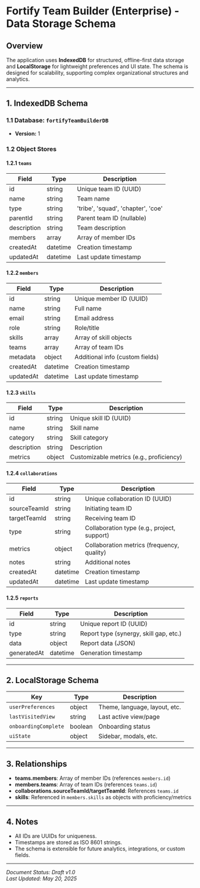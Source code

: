 # Fortify Team Builder (Enterprise) - Data Storage Schema

## Overview

The application uses **IndexedDB** for structured, offline-first data storage and **LocalStorage** for lightweight preferences and UI state. The schema is designed for scalability, supporting complex organizational structures and analytics.

---

## 1. IndexedDB Schema

### 1.1 Database: `fortifyTeamBuilderDB`
- **Version:** 1

### 1.2 Object Stores

#### 1.2.1 `teams`
| Field         | Type     | Description                                 |
|---------------|----------|---------------------------------------------|
| id            | string   | Unique team ID (UUID)                       |
| name          | string   | Team name                                   |
| type          | string   | 'tribe', 'squad', 'chapter', 'coe'          |
| parentId      | string   | Parent team ID (nullable)                   |
| description   | string   | Team description                            |
| members       | array    | Array of member IDs                         |
| createdAt     | datetime | Creation timestamp                          |
| updatedAt     | datetime | Last update timestamp                       |

#### 1.2.2 `members`
| Field         | Type     | Description                                 |
|---------------|----------|---------------------------------------------|
| id            | string   | Unique member ID (UUID)                     |
| name          | string   | Full name                                   |
| email         | string   | Email address                               |
| role          | string   | Role/title                                  |
| skills        | array    | Array of skill objects                      |
| teams         | array    | Array of team IDs                           |
| metadata      | object   | Additional info (custom fields)             |
| createdAt     | datetime | Creation timestamp                          |
| updatedAt     | datetime | Last update timestamp                       |

#### 1.2.3 `skills`
| Field         | Type     | Description                                 |
|---------------|----------|---------------------------------------------|
| id            | string   | Unique skill ID (UUID)                      |
| name          | string   | Skill name                                  |
| category      | string   | Skill category                              |
| description   | string   | Description                                 |
| metrics       | object   | Customizable metrics (e.g., proficiency)    |

#### 1.2.4 `collaborations`
| Field         | Type     | Description                                 |
|---------------|----------|---------------------------------------------|
| id            | string   | Unique collaboration ID (UUID)              |
| sourceTeamId  | string   | Initiating team ID                          |
| targetTeamId  | string   | Receiving team ID                           |
| type          | string   | Collaboration type (e.g., project, support) |
| metrics       | object   | Collaboration metrics (frequency, quality)  |
| notes         | string   | Additional notes                            |
| createdAt     | datetime | Creation timestamp                          |
| updatedAt     | datetime | Last update timestamp                       |

#### 1.2.5 `reports`
| Field         | Type     | Description                                 |
|---------------|----------|---------------------------------------------|
| id            | string   | Unique report ID (UUID)                     |
| type          | string   | Report type (synergy, skill gap, etc.)      |
| data          | object   | Report data (JSON)                          |
| generatedAt   | datetime | Generation timestamp                        |

---

## 2. LocalStorage Schema

| Key                        | Type     | Description                        |
|----------------------------|----------|------------------------------------|
| `userPreferences`          | object   | Theme, language, layout, etc.      |
| `lastVisitedView`          | string   | Last active view/page              |
| `onboardingComplete`       | boolean  | Onboarding status                  |
| `uiState`                  | object   | Sidebar, modals, etc.              |

---

## 3. Relationships

- **teams.members**: Array of member IDs (references `members.id`)
- **members.teams**: Array of team IDs (references `teams.id`)
- **collaborations.sourceTeamId/targetTeamId**: References `teams.id`
- **skills**: Referenced in `members.skills` as objects with proficiency/metrics

---

## 4. Notes

- All IDs are UUIDs for uniqueness.
- Timestamps are stored as ISO 8601 strings.
- The schema is extensible for future analytics, integrations, or custom fields.

---

*Document Status: Draft v1.0*  
*Last Updated: May 20, 2025*